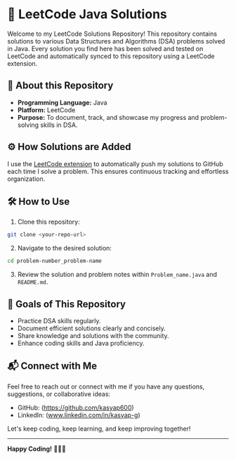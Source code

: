  #                                                                                 🚀 LeetCode Java Solutions

Welcome to my LeetCode Solutions Repository! This repository contains solutions to various Data Structures and Algorithms (DSA) problems solved in Java. Every solution you find here has been solved and tested on LeetCode and automatically synced to this repository using a LeetCode extension.

## 🌟 About this Repository

* **Programming Language:** Java
* **Platform:** LeetCode
* **Purpose:** To document, track, and showcase my progress and problem-solving skills in DSA.

## ⚙️ How Solutions are Added

I use the [LeetCode extension](LeetSync) to automatically push my solutions to GitHub each time I solve a problem. This ensures continuous tracking and effortless organization.

## 🛠️ How to Use

1. Clone this repository:

```sh
git clone <your-repo-url>
```

2. Navigate to the desired solution:

```sh
cd problem-number_problem-name
```

3. Review the solution and problem notes within `Problem_name.java` and `README.md`.

## 🎯 Goals of This Repository

* Practice DSA skills regularly.
* Document efficient solutions clearly and concisely.
* Share knowledge and solutions with the community.
* Enhance coding skills and Java proficiency.

## 📬 Connect with Me

Feel free to reach out or connect with me if you have any questions, suggestions, or collaborative ideas:

* GitHub: \(https://github.com/kasyap600)
* LinkedIn: \(www.linkedin.com/in/kasyap-g)

Let's keep coding, keep learning, and keep improving together!

---

**Happy Coding!** 🚀👨‍💻

